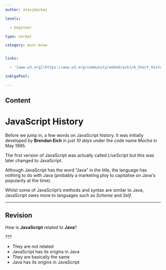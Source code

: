 ```yaml
---
author: alexjmackey

levels:

  - beginner

type: normal

category: must-know


links:

  - '[www.w3.org](https://www.w3.org/community/webed/wiki/A_Short_History_of_JavaScript){website}'

inAlgoPool:

---
```

## Content
# JavaScript History

Before we jump in, a few words on JavaScript history. It was initially developed by **Brendan Eich** in just *10 days* under the code name *Mocha* in May 1995. 

The first version of JavaScript was actually called *LiveScript* but this was later changed to JavaScript. 

Although JavaScript has the word “Java” in the title, the language has nothing to do with Java (probably a marketing ploy to capitalise on Java's popularity at the time). 

Whilst some of JavaScript’s methods and syntax are similar to Java, JavaScript owes more to languages such as *Scheme* and *Self*.

---
## Revision

How is **JavaScript** related to **Java**?

???


* They are not related
* JavaScript has its origins in Java
* They are basically the same
* Java has its origins in JavaScript


